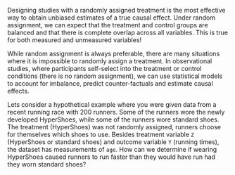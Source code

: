 Designing studies with a randomly assigned treatment is the most effective way to obtain unbiased estimates of a true causal effect. Under random assignment, we can expect that the treatment and control groups are balanced and that there is complete overlap across all variables. This is true for both measured and unmeasured variables! 

While random assignment is always preferable, there are many situations where it is impossible to randomly assign a treatment. In observational studies, where participants self-select into the treatment or control conditions (there is no random assignment), we can use statistical models to account for imbalance, predict counter-factuals and estimate causal effects. 

Lets consider a hypothetical example where you were given data from a recent running race with 200 runners. Some of the runners wore the newly developed HyperShoes, while some of the runners wore standard shoes. The treatment (HyperShoes) was not randomly assigned, runners choose for themselves which shoes to use. Besides treatment variable `Z` (HyperShoes or standard shoes) and outcome variable `Y` (running times), the dataset has measurements of `age`. How can we determine if wearing HyperShoes caused runners to run faster than they would have run had they worn standard shoes? 

